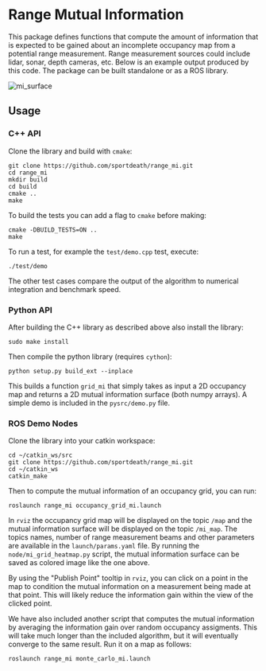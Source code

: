 # Range Mutual Information

This package defines functions that compute the amount of information that is expected to be gained about an incomplete occupancy map from a potential range measurement. Range measurement sources could include lidar, sonar, depth cameras, etc. Below is an example output produced by this code.
The package can be built standalone or as a ROS library.

![mi_surface](https://live.staticflickr.com/65535/49493728457_f33ba30d11_o_d.png)


## Usage

### C++ API

Clone the library and build with ```cmake```:

    git clone https://github.com/sportdeath/range_mi.git
    cd range_mi
    mkdir build
    cd build
    cmake ..
    make

To build the tests you can add a flag to ```cmake``` before making:

    cmake -DBUILD_TESTS=ON ..
    make

To run a test, for example the ```test/demo.cpp``` test, execute:

    ./test/demo

The other test cases compare the output of the algorithm to numerical integration and benchmark speed.

### Python API

After building the C++ library as described above also install the library:

    sudo make install

Then compile the python library (requires ```cython```):

    python setup.py build_ext --inplace

This builds a function ```grid_mi``` that simply takes as input a 2D occupancy map and returns a 2D mutual information surface (both numpy arrays). A simple demo is included in the ```pysrc/demo.py``` file.

### ROS Demo Nodes

Clone the library into your catkin workspace:

    cd ~/catkin_ws/src
    git clone https://github.com/sportdeath/range_mi.git
    cd ~/catkin_ws
    catkin_make

Then to compute the mutual information of an occupancy grid, you can run:

    roslaunch range_mi occupancy_grid_mi.launch

In ```rviz``` the occupancy grid map will be displayed on the topic ```/map``` and the mutual information surface will be displayed on the topic ```/mi_map```. The topics names, number of range measurement beams and other parameters are available in the ```launch/params.yaml``` file. By running the ```node/mi_grid_heatmap.py``` script, the mutual information surface can be saved as colored image like the one above.

By using the "Publish Point" tooltip in ```rviz```, you can click on a point in the map to condition the mutual information on a measurement being made at that point. This will likely reduce the information gain within the view of the clicked point.

We have also included another script that computes the mutual information by averaging the information gain over random occupancy assigments. This will take much longer than the included algorithm, but it will eventually converge to the same result. Run it on a map as follows:

    roslaunch range_mi monte_carlo_mi.launch
